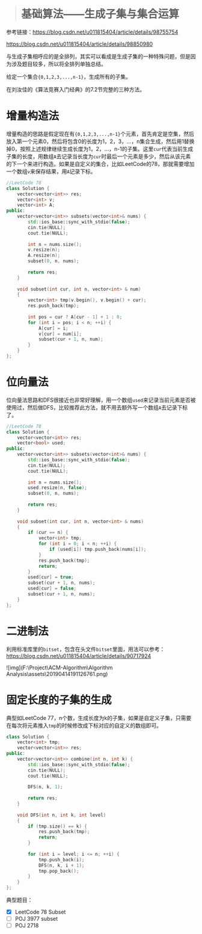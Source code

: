 > # 基础算法——生成子集与集合运算

参考链接：<https://blog.csdn.net/u011815404/article/details/98755754>

<https://blog.csdn.net/u011815404/article/details/98850980>

与生成子集相呼应的是全排列，其实可以看成是生成子集的一种特殊问题，但是因为涉及题目较多，所以将全排列单独总结。

给定一个集合`{0,1,2,3,...,n-1}`，生成所有的子集。

在刘汝佳的《算法竞赛入门经典》的7.2节完整的三种方法。

# 增量构造法

增量构造的思路是假定现在有`{0,1,2,3,...,n-1}`个元素，首先肯定是空集，然后放入第一个元素0，然后将包含0的长度为1，2，3，...，n集合生成，然后用1替换掉0，按照上述规律继续生成长度为1，2，...，n-1的子集。这里`cur`代表当前生成子集的长度，用数组`A`去记录当长度为`cur`时最后一个元素是多少，然后从该元素的下一个来进行构造。如果是自定义的集合，比如LeetCode的78，那就需要增加一个数组`v`来保存结果，用`A`记录下标。

```c++
//LeetCode 78
class Solution {
    vector<vector<int>> res;
    vector<int> v;
    vector<int> A;
public:
    vector<vector<int>> subsets(vector<int>& nums) {
        std::ios_base::sync_with_stdio(false);
		cin.tie(NULL);
		cout.tie(NULL);
        
        int n = nums.size();
        v.resize(n);
        A.resize(n);
        subset(0, n, nums);
        
        return res;
    }
    
    void subset(int cur, int n, vector<int> & num)
    {
        vector<int> tmp(v.begin(), v.begin() + cur);
        res.push_back(tmp);
        
        int pos = cur ? A[cur - 1] + 1 : 0;
        for (int i = pos; i < n; ++i) {
            A[cur] = i;
            v[cur] = num[i];
            subset(cur + 1, n, num);
        }
    }
};
```

# 位向量法

位向量法思路和DFS很接近也非常好理解，用一个数组`used`来记录当前元素是否被使用过，然后做DFS，比较推荐此方法，就不用去额外写一个数组`A`去记录下标了。

```c++
//LeetCode 78
class Solution {
    vector<vector<int>> res;
    vector<bool> used;
public:
    vector<vector<int>> subsets(vector<int>& nums) {
        std::ios_base::sync_with_stdio(false);
		cin.tie(NULL);
		cout.tie(NULL);
        
        int n = nums.size();
        used.resize(n, false);
        subset(0, n, nums);
        
        return res;
    }
    
    void subset(int cur, int n, vector<int> & nums)
    {
        if (cur == n) {
            vector<int> tmp;
            for (int i = 0; i < n; ++i) {
                if (used[i]) tmp.push_back(nums[i]);
            }
            res.push_back(tmp);
            return;
        }
        used[cur] = true;
        subset(cur + 1, n, nums);
        used[cur] = false;
        subset(cur + 1, n, nums);
    }
};
```

# 二进制法

利用标准库里的`bitset`，包含在头文件`bitset`里面，用法可以参考：<https://blog.csdn.net/u011815404/article/details/90717924>

![img](F:\Project\ACM-Algorithm\Algorithm Analysis\assets\20190414191126761.png)



# 固定长度的子集的生成

典型如LeetCode 77，n个数，生成长度为k的子集，如果是自定义子集，只需要在每次将元素推入`tmp`的时候修改成下标对应的自定义的数组即可。

```c++
class Solution {
    vector<int> tmp;
    vector<vector<int>> res;
public:
    vector<vector<int>> combine(int n, int k) {
        std::ios_base::sync_with_stdio(false);
		cin.tie(NULL);
		cout.tie(NULL);
        
        DFS(n, k, 1);
        
        return res;
    }
    
    void DFS(int n, int k, int level)
    {
        if (tmp.size() == k) {
            res.push_back(tmp);
            return;
        }
        
        for (int i = level; i <= n; ++i) {
            tmp.push_back(i);
            DFS(n, k, i + 1);
            tmp.pop_back();
        }
    }
};
```



典型题目：

- [x] LeetCode 78 Subset
- [ ] POJ 3977 subset
- [ ] POJ 2718